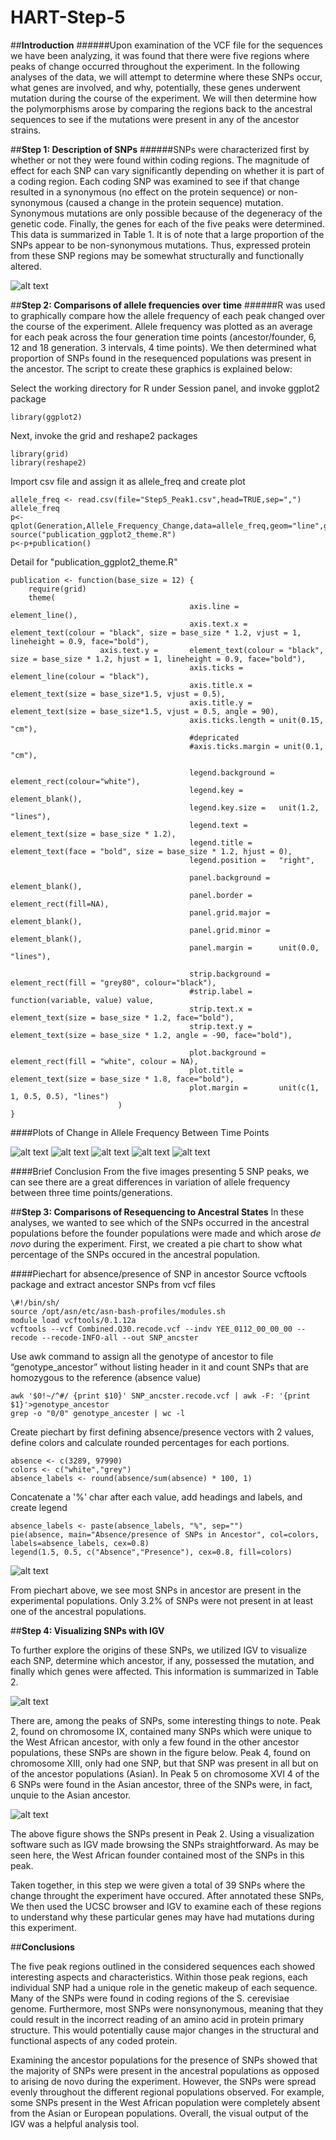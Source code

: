 # HART-Step-5

##__Introduction__
######Upon examination of the VCF file for the sequences we have been analyzing, it was found that there were five regions where peaks of change occurred throughout the experiment. In the following analyses of the data, we will attempt to determine where these SNPs occur, what genes are involved, and why, potentially, these genes underwent mutation during the course of the experiment. We will then determine how the polymorphisms arose by comparing the regions back to the ancestral sequences to see if the mutations were present in any of the ancestor strains.



##__Step 1: Description of SNPs__
######SNPs were characterized first by whether or not they were found within coding regions. The magnitude of effect for each SNP can vary significantly depending on whether it is part of a coding region. Each coding SNP was examined to see if that change resulted in a synonymous (no effect on the protein sequence) or non-synonymous (caused a change in the protein sequence) mutation. Synonymous mutations are only possible because of the degeneracy of the genetic code. Finally, the genes for each of the five peaks were determined. This data is summarized in Table 1. It is of note that a large proportion of the SNPs appear to be non-synonymous mutations. Thus, expressed protein from these SNP regions may be somewhat structurally and functionally altered. 

![alt text](https://cloud.githubusercontent.com/assets/17581319/14593558/6f932df6-04f1-11e6-97a5-a0c59c6fba90.jpg)




##__Step 2: Comparisons of allele frequencies over time__
######R was used to graphically compare how the allele frequency of each peak changed over the course of the experiment. Allele frequency was plotted as an average for each peak across the four generation time points (ancestor/founder, 6, 12 and 18 generation. 3 intervals, 4 time points). We then determined what proportion of SNPs found in the resequenced populations was present in the ancestor. The script to create these graphics is explained below:

Select the working directory for R under Session panel, and invoke ggplot2 package

`library(ggplot2)`

Next, invoke the grid and reshape2 packages
```
library(grid)
library(reshape2)
```
Import csv file and assign it as allele_freq and create plot
```
allele_freq <- read.csv(file="Step5_Peak1.csv",head=TRUE,sep=",")
allele_freq
p<-qplot(Generation,Allele_Frequency_Change,data=allele_freq,geom="line",group=Rep,col=Rep,main="Peak1_ChrVII")
source("publication_ggplot2_theme.R")
p<-p+publication()
```
Detail for "publication_ggplot2_theme.R" 
```
publication <- function(base_size = 12) { 
	require(grid)        
	theme( 
                                        axis.line =         element_line(), 
                                        axis.text.x =       element_text(colour = "black", size = base_size * 1.2, vjust = 1, lineheight = 0.9, face="bold"), 
					axis.text.y =       element_text(colour = "black", size = base_size * 1.2, hjust = 1, lineheight = 0.9, face="bold"), 
                                        axis.ticks =        element_line(colour = "black"), 
                                        axis.title.x =      element_text(size = base_size*1.5, vjust = 0.5), 
                                        axis.title.y =      element_text(size = base_size*1.5, vjust = 0.5, angle = 90), 
                                        axis.ticks.length = unit(0.15, "cm"), 
                                        #depricated
                                        #axis.ticks.margin = unit(0.1, "cm"), 
                                        
                                        legend.background = element_rect(colour="white"), 
                                        legend.key =        element_blank(), 
                                        legend.key.size =   unit(1.2, "lines"), 
                                        legend.text =       element_text(size = base_size * 1.2), 
                                        legend.title =      element_text(face = "bold", size = base_size * 1.2, hjust = 0), 
                                        legend.position =   "right", 
                                        
                                        panel.background =  element_blank(), 
                                        panel.border =      element_rect(fill=NA), 
                                        panel.grid.major =  element_blank(), 
                                        panel.grid.minor =  element_blank(), 
                                        panel.margin =      unit(0.0, "lines"), 
                                        
                                        strip.background =  element_rect(fill = "grey80", colour="black"), 
                                        #strip.label =       function(variable, value) value, 
                                        strip.text.x =      element_text(size = base_size * 1.2, face="bold"), 
                                        strip.text.y =      element_text(size = base_size * 1.2, angle = -90, face="bold"), 
                                        
                                        plot.background =   element_rect(fill = "white", colour = NA), 
                                        plot.title =        element_text(size = base_size * 1.8, face="bold"), 
                                        plot.margin =       unit(c(1, 1, 0.5, 0.5), "lines") 
                        )
}
```
####Plots of Change in Allele Frequency Between Time Points

![alt text](https://cloud.githubusercontent.com/assets/17581319/14583577/dbcd689e-03eb-11e6-93f8-d30933b490bd.png)
![alt text](https://cloud.githubusercontent.com/assets/17581319/14583596/7510feda-03ec-11e6-8da7-278555dcc0d4.png)
![alt text](https://cloud.githubusercontent.com/assets/17581319/14583597/87835afe-03ec-11e6-80e0-c226847b3535.png)
![alt text](https://cloud.githubusercontent.com/assets/17581319/14583600/99dec7d8-03ec-11e6-85b4-59ae61a5ca9e.png)
![alt text](https://cloud.githubusercontent.com/assets/17581319/14583602/aa17735c-03ec-11e6-9da0-7ce8073dd945.png)

####Brief Conclusion
From the five images presenting 5 SNP peaks, we can see there are a great differences in variation of allele frequency between three time points/generations. 

##__Step 3: Comparisons of Resequencing to Ancestral States__ 
In these analyses, we wanted to see which of the SNPs occurred in the ancestral populations before the founder populations were made and which arose _de novo_ during the experiment. First, we created a pie chart to show what percentage of the SNPs occured in the ancestral population.

####Piechart for absence/presence of SNP in ancestor
Source vcftools package and extract ancestor SNPs from vcf files
```
\#!/bin/sh/
source /opt/asn/etc/asn-bash-profiles/modules.sh
module load vcftools/0.1.12a
vcftools --vcf Combined.Q30.recode.vcf --indv YEE_0112_00_00_00 --recode --recode-INFO-all --out SNP_ancster
```
Use awk command to assign all the genotype of ancestor to file “genotype_ancestor” without listing header in it and count SNPs that are homozygous to the reference (absence value)
```
awk '$0!~/^#/ {print $10}' SNP_ancster.recode.vcf | awk -F: '{print $1}'>genotype_ancestor
grep -o "0/0" genotype_ancester | wc -l
```
Create piechart by first defining absence/presence vectors with 2 values, define colors and calculate rounded percentages for each portions. 
```
absence <- c(3289, 97990)
colors <- c("white","grey")
absence_labels <- round(absence/sum(absence) * 100, 1)
```
Concatenate a '%' char after each value, add headings and labels, and create legend
```
absence_labels <- paste(absence_labels, "%", sep="")
pie(absence, main="Absence/presence of SNPs in Ancestor", col=colors, labels=absence_labels, cex=0.8)
legend(1.5, 0.5, c("Absence","Presence"), cex=0.8, fill=colors)
```
![alt text](https://cloud.githubusercontent.com/assets/17581319/14583604/c6073188-03ec-11e6-86ca-775623ba898f.png)


From piechart above, we see most SNPs in ancestor are present in the experimental populations. Only 3.2% of SNPs were not present in at least one of the ancestral populations. 

##__Step 4: Visualizing SNPs with IGV__

To further explore the origins of these SNPs, we utilized IGV to visualize each SNP, determine which ancestor, if any, possessed the mutation, and finally which genes were affected. This information is summarized in Table 2. 

![alt text](https://cloud.githubusercontent.com/assets/17581319/14593607/19869f46-04f2-11e6-953a-460066edb84f.jpg)

There are, among the peaks of SNPs, some interesting things to note. Peak 2, found on chromosome IX, contained many SNPs which were unique to the West African ancestor, with only a few found in the other ancestor populations, these SNPs are shown in the figure below. Peak 4, found on chromosome XIII, only had one SNP, but that SNP was present in all but on of the ancestor populations (Asian). In Peak 5 on chromosome XVI 4 of the 6 SNPs were found in the Asian ancestor, three of the SNPs were, in fact, unquie to the Asian ancestor. 

![alt text](https://raw.githubusercontent.com/AUIntroBioinformatics/HART-Step-5/master/Peak%20B.jpg?token=AQxFB_vkG-aM1CTnLrbhmOFp-xrKC-Cnks5XHY1uwA%3D%3D)

The above figure shows the SNPs present in Peak 2. Using a visualization software such as IGV made browsing the SNPs straightforward. As may be seen here, the West African founder contained most of the SNPs in this peak.  

Taken together, in this step we were given a total of 39 SNPs where the change throught the experiment have occured. After annotated these SNPs, We then used the UCSC browser and IGV to examine each of these regions to understand why these particular genes may have had mutations during this experiment. 

##__Conclusions__

The five peak regions outlined in the considered sequences each showed interesting aspects and characteristics. Within those peak regions, each individual SNP had a unique role in the genetic makeup of each sequence. Many of the SNPs were found in coding regions of the S. cerevisiae genome. Furthermore, most SNPs were nonsynonymous, meaning that they could result in the incorrect reading of an amino acid in protein primary structure. This would potentially cause major changes in the structural and functional aspects of any coded protein.

Examining the ancestor populations for the presence of SNPs showed that the majority of SNPs were present in the ancestral populations as opposed to arising de novo during the experiment. However, the SNPs were spread evenly throughout the different regional populations observed. For example, some SNPs present in the West African population were completely absent from the Asian or European populations. Overall, the visual output of the IGV was a helpful analysis tool.  


